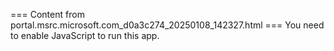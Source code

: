 === Content from portal.msrc.microsoft.com_d0a3c274_20250108_142327.html ===
You need to enable JavaScript to run this app.
